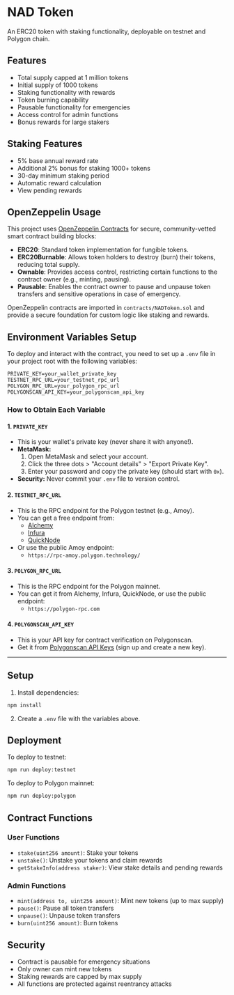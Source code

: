 # NAD Token

An ERC20 token with staking functionality, deployable on testnet and Polygon chain.

## Features

- Total supply capped at 1 million tokens
- Initial supply of 1000 tokens
- Staking functionality with rewards
- Token burning capability
- Pausable functionality for emergencies
- Access control for admin functions
- Bonus rewards for large stakers

## Staking Features

- 5% base annual reward rate
- Additional 2% bonus for staking 1000+ tokens
- 30-day minimum staking period
- Automatic reward calculation
- View pending rewards

## OpenZeppelin Usage

This project uses [OpenZeppelin Contracts](https://docs.openzeppelin.com/contracts/) for secure, community-vetted smart contract building blocks:

- **ERC20**: Standard token implementation for fungible tokens.
- **ERC20Burnable**: Allows token holders to destroy (burn) their tokens, reducing total supply.
- **Ownable**: Provides access control, restricting certain functions to the contract owner (e.g., minting, pausing).
- **Pausable**: Enables the contract owner to pause and unpause token transfers and sensitive operations in case of emergency.

OpenZeppelin contracts are imported in `contracts/NADToken.sol` and provide a secure foundation for custom logic like staking and rewards.

## Environment Variables Setup

To deploy and interact with the contract, you need to set up a `.env` file in your project root with the following variables:

```
PRIVATE_KEY=your_wallet_private_key
TESTNET_RPC_URL=your_testnet_rpc_url
POLYGON_RPC_URL=your_polygon_rpc_url
POLYGONSCAN_API_KEY=your_polygonscan_api_key
```

### How to Obtain Each Variable

#### 1. `PRIVATE_KEY`
- This is your wallet's private key (never share it with anyone!).
- **MetaMask:**
  1. Open MetaMask and select your account.
  2. Click the three dots > "Account details" > "Export Private Key".
  3. Enter your password and copy the private key (should start with `0x`).
- **Security:** Never commit your `.env` file to version control.

#### 2. `TESTNET_RPC_URL`
- This is the RPC endpoint for the Polygon testnet (e.g., Amoy).
- You can get a free endpoint from:
  - [Alchemy](https://alchemy.com/)
  - [Infura](https://infura.io/)
  - [QuickNode](https://www.quicknode.com/)
- Or use the public Amoy endpoint:
  - `https://rpc-amoy.polygon.technology/`

#### 3. `POLYGON_RPC_URL`
- This is the RPC endpoint for the Polygon mainnet.
- You can get it from Alchemy, Infura, QuickNode, or use the public endpoint:
  - `https://polygon-rpc.com`

#### 4. `POLYGONSCAN_API_KEY`
- This is your API key for contract verification on Polygonscan.
- Get it from [Polygonscan API Keys](https://polygonscan.com/myapikey) (sign up and create a new key).

---

## Setup

1. Install dependencies:
```bash
npm install
```

2. Create a `.env` file with the variables above.

## Deployment

To deploy to testnet:
```bash
npm run deploy:testnet
```

To deploy to Polygon mainnet:
```bash
npm run deploy:polygon
```

## Contract Functions

### User Functions
- `stake(uint256 amount)`: Stake your tokens
- `unstake()`: Unstake your tokens and claim rewards
- `getStakeInfo(address staker)`: View stake details and pending rewards

### Admin Functions
- `mint(address to, uint256 amount)`: Mint new tokens (up to max supply)
- `pause()`: Pause all token transfers
- `unpause()`: Unpause token transfers
- `burn(uint256 amount)`: Burn tokens

## Security

- Contract is pausable for emergency situations
- Only owner can mint new tokens
- Staking rewards are capped by max supply
- All functions are protected against reentrancy attacks 
